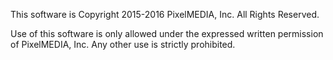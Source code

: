 
This software is Copyright 2015-2016 PixelMEDIA, Inc. All Rights Reserved.

Use of this software is only allowed under the expressed written permission of PixelMEDIA, Inc. Any other use is strictly prohibited.
